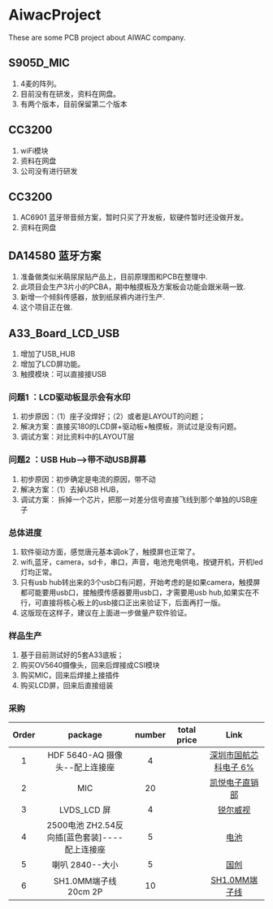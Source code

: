 # AiwacProject
These are some PCB project about AIWAC company.
## S905D_MIC
1. 4麦的阵列。
2. 目前没有在研发，资料在网盘。
3. 有两个版本，目前保留第二个版本
## CC3200
1. wiFi模块
2. 资料在网盘
3. 公司没有进行研发
## CC3200
1. AC6901 蓝牙带音频方案，暂时只买了开发板，软硬件暂时还没做开发。
2. 资料在网盘
## DA14580 蓝牙方案
1. 准备做类似米萌尿尿贴产品上，目前原理图和PCB在整理中.
2. 此项目会生产3片小的PCBA，期中触摸板及方案板会功能会跟米萌一致.
3. 新增一个倾斜传感器，放到纸尿裤内进行生产.
4. 这个项目正在做.
## A33_Board_LCD_USB
1. 增加了USB_HUB
2. 增加了LCD屏功能。
3. 触摸模块：可以直接接USB
### 问题1 ：LCD驱动板显示会有水印
1. 初步原因：（1）座子没焊好；（2）或者是LAYOUT的问题；
2. 解决方案：直接买180的LCD屏+驱动板+触摸板，测试过是没有问题。
3. 调试方案：对比资料中的LAYOUT层
### 问题2 ：USB Hub-->带不动USB屏幕
1. 初步原因：初步确定是电流的原因，带不动
2. 解决方案：（1）去掉USB HUB，
3. 调试方案： 拆掉一个芯片，把那一对差分信号直接飞线到那个单独的USB座子
### 总体进度
1. 软件驱动方面，感觉唐元基本调ok了，触摸屏也正常了。
2. wifi,蓝牙，camera，sd卡，串口，声音，电池充电供电，按键开机，开机led灯均正常。
3. 只有usb hub转出来的3个usb口有问题，开始考虑的是如果camera，触摸屏都可能要用usb口，接触摸传感器要用usb口，才需要用usb hub,如果实在不行，可直接将核心板上的usb接口正出来验证下，后面再打一版。
4. 这版现在这样子，建议在上面进一步做量产软件验证。
### 样品生产
1. 基于目前测试好的5套A33底板；
2. 购买OV5640摄像头，回来后焊接成CSI模块
3. 购买MIC，回来后焊接上接插件
4. 购买LCD屏，回来后直接组装
### 采购
| Order | package | number | total price |Link|
| :---: | :-----: | :----: |  :----: |:--:|
|1|HDF 5640-AQ 摄像头--配上连接座 | 4 |  |[深圳市国航芯科电子 6% ](https://item.taobao.com/item.htm?spm=a1z10.3-c-s.w4002-16886023609.16.67b55eddaYQpcq&id=563285697358)
|2|MIC|20||[凯悦电子直销部](https://item.taobao.com/item.htm?spm=a230r.1.14.32.a7f52782W8YtYM&id=561132245409&ns=1&abbucket=18#detail)
|3|LVDS_LCD 屏|4||[锐尔威视](https://item.taobao.com/item.htm?spm=a1z09.2.0.0.47412e8dcDSi7m&id=565149242790&_u=u86c4nsd319)
|4|2500电池 ZH2.54反向插[蓝色套装]----配上连接座|5||[电池](https://item.taobao.com/item.htm?spm=a1z10.1-c-s.w137644-14907183885.20.6cfd356bfhkgXQ&id=41942218237)
|5|喇叭 2840--大小|5||[国创](https://item.taobao.com/item.htm?id=541823569650&tracelogww=ltckbburl)
|6|SH1.0MM端子线 20cm 2P|10||[SH1.0MM端子线 ](https://detail.tmall.com/item.htm?spm=a230r.1.14.6.6fff5e4ax88Mlt&id=552443539764&cm_id=140105335569ed55e27b&abbucket=11&skuId=3991875939611)